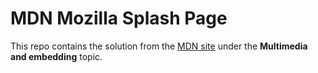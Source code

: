 # MDN Mozilla Splash Page
This repo contains the solution from the <a href="https://developer.mozilla.org/en-US/docs/Learn/HTML/Multimedia_and_embedding/Mozilla_splash_page" target="_blank" rel="noopener">MDN site</a> under the <strong>Multimedia and embedding</strong> topic.
